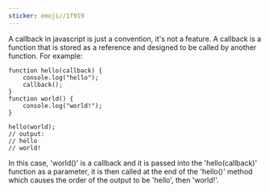 ```yaml
---
sticker: emoji//1f919
---
```

A callback in javascript is just a convention, it's not a feature. A callback is a function that is stored as a reference and designed to be called by another function. 
For example:
```JS
function hello(callback) {
	console.log("hello");
	callback();
}
function world() {
	console.log("world!");
}

hello(world);
// output:
// hello
// world!
```
In this case, 'world()' is a callback and it is passed into the 'hello(callback)' function as a parameter, it is then called at the end of the 'hello()' method which causes the order of the output to be 'hello', then 'world!'.